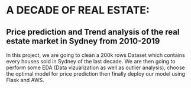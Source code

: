 # A DECADE OF REAL ESTATE:
## Price prediction and Trend analysis of the real estate market in Sydney from 2010-2019

In this project, we are going to clean a 200k rows Dataset which contains every houses sold in Sydney of the last decade. We are then going to perform some EDA (Data vizualization as well as outlier analysis), choose the optimal model for price prediction then finally deploy our model using Flask and AWS.
